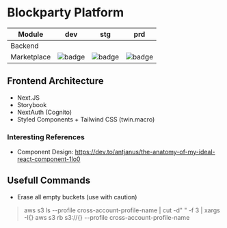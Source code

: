 # Blockparty Platform


| Module | dev | stg | prd |
| ---- | :--: | :--: | :--: |
|Backend||||
|Marketplace|![badge](https://codebuild.us-east-1.amazonaws.com/badges?uuid=eyJlbmNyeXB0ZWREYXRhIjoiMkg0bHhHMTJwT0RLSk1rTlFyUlI2NE9lWXNDUWRVYmI4NGVTVlBwbmdYaDlBeDRya3U3MUdLR3dDMEtCN1FnUEMwZWRmRXpPdnh5T2RDWnNMV1lQaUVRPSIsIml2UGFyYW1ldGVyU3BlYyI6InFUVGJJOG1vdkV6ZlE0L1ciLCJtYXRlcmlhbFNldFNlcmlhbCI6MX0%3D&branch=main)|![badge](https://codebuild.us-east-1.amazonaws.com/badges?uuid=eyJlbmNyeXB0ZWREYXRhIjoiZUpIbWlSRDB6dEdSRzllOW5XbXpXcEYvOTRpWlZVWis3YmUrWnN5MTVUQzVSR1ZUKzhpV3FmSzVlcG16LzJTZnV6eS9tUVF2b0tJOFRQZVdTeHFmOW9zPSIsIml2UGFyYW1ldGVyU3BlYyI6IllOcTJWT1N2dlh1V2ViWGEiLCJtYXRlcmlhbFNldFNlcmlhbCI6MX0%3D&branch=staging)|![badge](https://codebuild.us-west-1.amazonaws.com/badges?uuid=eyJlbmNyeXB0ZWREYXRhIjoibk5BVjlzWU4xUlozTjNhYS9Bb1JxTVNBc3pVMFE0Qk5OdWxLS2ovdmQydVdoM3lteEc5c1hKT2tMeFhCZUhQZW5vM3VoZ3ZPSmhYd3ZVUjI3Y0R0WXlRPSIsIml2UGFyYW1ldGVyU3BlYyI6IlBmVnNzNlZRYmVxSCtibFYiLCJtYXRlcmlhbFNldFNlcmlhbCI6MX0%3D&branch=main)

## Frontend Architecture

- Next.JS
- Storybook 
- NextAuth (Cognito)
- Styled Components + Tailwind CSS (twin.macro)

### Interesting References

* Component Design: https://dev.to/antjanus/the-anatomy-of-my-ideal-react-component-1lo0

## Usefull Commands

- Erase all empty buckets (use with caution)
> aws s3 ls --profile cross-account-profile-name | cut -d" " -f 3 | xargs -I{} aws s3 rb s3://{} --profile cross-account-profile-name